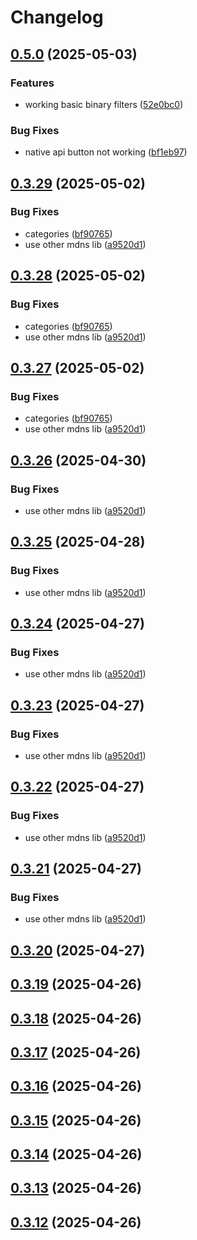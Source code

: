 # Changelog

## [0.5.0](https://github.com/UbiHome/UbiHome/compare/v0.4.9...ubihome-api-v0.5.0) (2025-05-03)


### Features

* working basic binary filters ([52e0bc0](https://github.com/UbiHome/UbiHome/commit/52e0bc0f6b6c028165252675881714b6764bbdea))


### Bug Fixes

* native api button not working ([bf1eb97](https://github.com/UbiHome/UbiHome/commit/bf1eb9773441816ee75fd565600efd0d1ecd1664))

## [0.3.29](https://github.com/UbiHome/UbiHome/compare/ubihome-api-v0.3.28...ubihome-api-v0.3.29) (2025-05-02)


### Bug Fixes

* categories ([bf90765](https://github.com/UbiHome/UbiHome/commit/bf90765baff37491bd7a23f1b1a8f88323c3c4e5))
* use other mdns lib ([a9520d1](https://github.com/UbiHome/UbiHome/commit/a9520d18a9b40bae1b8bdf31b87c4f2041e37ce2))

## [0.3.28](https://github.com/UbiHome/UbiHome/compare/ubihome-api-v0.3.27...ubihome-api-v0.3.28) (2025-05-02)


### Bug Fixes

* categories ([bf90765](https://github.com/UbiHome/UbiHome/commit/bf90765baff37491bd7a23f1b1a8f88323c3c4e5))
* use other mdns lib ([a9520d1](https://github.com/UbiHome/UbiHome/commit/a9520d18a9b40bae1b8bdf31b87c4f2041e37ce2))

## [0.3.27](https://github.com/DanielHabenicht/UbiHome/compare/ubihome-api-v0.3.26...ubihome-api-v0.3.27) (2025-05-02)


### Bug Fixes

* categories ([bf90765](https://github.com/DanielHabenicht/UbiHome/commit/bf90765baff37491bd7a23f1b1a8f88323c3c4e5))
* use other mdns lib ([a9520d1](https://github.com/DanielHabenicht/UbiHome/commit/a9520d18a9b40bae1b8bdf31b87c4f2041e37ce2))

## [0.3.26](https://github.com/DanielHabenicht/UbiHome/compare/ubihome-api-v0.3.25...ubihome-api-v0.3.26) (2025-04-30)


### Bug Fixes

* use other mdns lib ([a9520d1](https://github.com/DanielHabenicht/UbiHome/commit/a9520d18a9b40bae1b8bdf31b87c4f2041e37ce2))

## [0.3.25](https://github.com/DanielHabenicht/UbiHome/compare/ubihome-api-v0.3.24...ubihome-api-v0.3.25) (2025-04-28)


### Bug Fixes

* use other mdns lib ([a9520d1](https://github.com/DanielHabenicht/UbiHome/commit/a9520d18a9b40bae1b8bdf31b87c4f2041e37ce2))

## [0.3.24](https://github.com/DanielHabenicht/UbiHome/compare/ubihome-api-v0.3.23...ubihome-api-v0.3.24) (2025-04-27)


### Bug Fixes

* use other mdns lib ([a9520d1](https://github.com/DanielHabenicht/UbiHome/commit/a9520d18a9b40bae1b8bdf31b87c4f2041e37ce2))

## [0.3.23](https://github.com/DanielHabenicht/UbiHome/compare/ubihome-api-v0.3.22...ubihome-api-v0.3.23) (2025-04-27)


### Bug Fixes

* use other mdns lib ([a9520d1](https://github.com/DanielHabenicht/UbiHome/commit/a9520d18a9b40bae1b8bdf31b87c4f2041e37ce2))

## [0.3.22](https://github.com/DanielHabenicht/UbiHome/compare/ubihome-api-v0.3.21...ubihome-api-v0.3.22) (2025-04-27)


### Bug Fixes

* use other mdns lib ([a9520d1](https://github.com/DanielHabenicht/UbiHome/commit/a9520d18a9b40bae1b8bdf31b87c4f2041e37ce2))

## [0.3.21](https://github.com/DanielHabenicht/UbiHome/compare/v0.3.20...ubihome-api-v0.3.21) (2025-04-27)


### Bug Fixes

* use other mdns lib ([a9520d1](https://github.com/DanielHabenicht/UbiHome/commit/a9520d18a9b40bae1b8bdf31b87c4f2041e37ce2))

## [0.3.20](https://github.com/DanielHabenicht/UbiHome/compare/v0.3.19...ubihome-api-v0.3.20) (2025-04-27)

## [0.3.19](https://github.com/DanielHabenicht/UbiHome/compare/v0.3.18...ubihome-api-v0.3.19) (2025-04-26)

## [0.3.18](https://github.com/DanielHabenicht/UbiHome/compare/v0.3.17...ubihome-api-v0.3.18) (2025-04-26)

## [0.3.17](https://github.com/DanielHabenicht/UbiHome/compare/v0.3.16...ubihome-api-v0.3.17) (2025-04-26)

## [0.3.16](https://github.com/DanielHabenicht/UbiHome/compare/v0.3.15...ubihome-api-v0.3.16) (2025-04-26)

## [0.3.15](https://github.com/DanielHabenicht/UbiHome/compare/v0.3.14...ubihome-api-v0.3.15) (2025-04-26)

## [0.3.14](https://github.com/DanielHabenicht/UbiHome/compare/v0.3.13...ubihome-api-v0.3.14) (2025-04-26)

## [0.3.13](https://github.com/DanielHabenicht/UbiHome/compare/v0.3.12...ubihome-api-v0.3.13) (2025-04-26)

## [0.3.12](https://github.com/DanielHabenicht/UbiHome/compare/v0.3.11...ubihome-api-v0.3.12) (2025-04-26)
